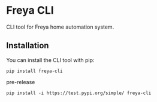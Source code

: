 # Freya CLI

CLI tool for Freya home automation system.

## Installation

You can install the CLI tool with pip:

``pip install freya-cli``

pre-release

`pip install -i https://test.pypi.org/simple/ freya-cli`
